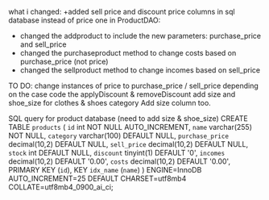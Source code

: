 what i changed: +added sell price and discount price columns in sql database instead of price one
in ProductDAO:
+ changed the addproduct to include the new parameters: purchase_price and sell_price
+ changed the purchaseproduct method to change costs based on purchase_price (not price) 
+ changed the sellproduct method to change incomes based on sell_price


TO DO:
change instances of price to purchase_price / sell_price depending on the case
code the applyDiscount & removeDiscount
add size and shoe_size for clothes & shoes category
Add size column too. 

SQL query for product database (need to add size & shoe_size)
CREATE TABLE `products` (
  `id` int NOT NULL AUTO_INCREMENT,
  `name` varchar(255) NOT NULL,
  `category` varchar(100) DEFAULT NULL,
  `purchase_price` decimal(10,2) DEFAULT NULL,
  `sell_price` decimal(10,2) DEFAULT NULL,
  `stock` int DEFAULT NULL,
  `discount` tinyint(1) DEFAULT '0',
  `incomes` decimal(10,2) DEFAULT '0.00',
  `costs` decimal(10,2) DEFAULT '0.00',
  PRIMARY KEY (`id`),
  KEY `idx_name` (`name`)
) ENGINE=InnoDB AUTO_INCREMENT=25 DEFAULT CHARSET=utf8mb4 COLLATE=utf8mb4_0900_ai_ci;
